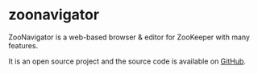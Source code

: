 zoonavigator
============

ZooNavigator is a web-based browser & editor for ZooKeeper with many features.

It is an open source project and the source code is available on [GitHub][1].

[1]: https://github.com/elkozmon/zoonavigator
